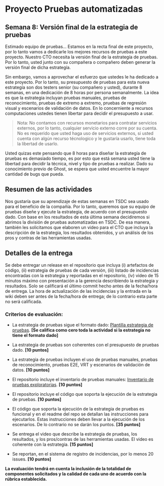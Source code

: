 
# Proyecto Pruebas automatizadas

## Semana 8: Versión final de la estrategia de pruebas

Estimado equipo de pruebas... Estamos en la recta final de este proyecto, por lo tanto vamos a dedicarle los mejores recursos de pruebas a este proyecto. Nuestro CTO necesita la versión final de la estrategía de pruebas. Por lo tanto, usted junto con su compañera o compañero deben generar la versión final de dicha estrategía.

Sin embargo, vamos a aprovechar el esfuerzo que ustedes le ha dedicado a este proyecto. Por lo tanto, su presupuesto de pruebas para esta nueva estrategía son dos testers senior (su compañero y usted), durante 8 semanas, en una dedicación de 8 horas por persona semanalmente. La idea es que la estrategia incluyan pruebas manuales, pruebas de reconocimiento, pruebas de extremo a extremo, pruebas de regresión visual y escenarios de validación de datos. En lo concerniente a recursos computaciones ustedes tienen libertar para decidir el presupuesto a usar.

> Nota: No contamos con recursos monetarios para contratar servicios externos, por lo tanto, cualquier servicio externo corre por su cuenta. No es requerido que usted haga uso de servicios externos, si usted cuenta con algún recurso técnologico y le gustaría usarlo, tiene toda la libertad de usarlo.

Usted quizas este pensando que 8 horas para diseñar la estrategía de pruebas es demasiado tiempo, es por esto que está semana usted tiene la libertad para decidir la técnica, nivel y tipo de pruebas a realizar. Dado su conocimiento previo de Ghost, se espera que usted encuentre la mayor cantidad de bugs que pueda.

## Resumen de las actividades
Nos gustaría que su aprendizaje de estas semanas en TSDC sea usado para el beneficio de la compañía. Por lo tanto, queremos que su equipo de pruebas diseñe y ejecute la estrategia, de acuerdo con el presupuesto dado. Con base en los resultados de esta última semana decidiremos si abrimos la división de pruebas automatizadas en TSDC. De esa manera, también les solicitamos que elaboren un video para el CTO que incluya la descripción de la estrategia, los resultados obtenidos, y un análisis de los pros y contras de las herramientas usadas.


## Detalles de la entrega
Se debe entregar un release en el repositorio que incluya (i) artefactos de código, (ii) estrategia de pruebas de cada versión, (iii) listado de incidencias encontradas con la estrategia y reportadas en el repositorio, (iv) video de 15 minutos máximo con presentación a la gerencia describiendo la estrategia y resultados. Solo se calificará el último commit hecho antes de la fecha/hora de entrega. La hora de actualización de las incidencias y la entrada en la wiki deben ser antes de la fecha/hora de entrega; de lo contrario esta parte no será calificada.

### Criterios de evaluación:

- La estrategia de pruebas sigue el formato dado: [Plantilla estrategia de pruebas](https://thesoftwaredesignlab.github.io/AutTestingCourseraBook/templates/estrategia-pruebas.docx). **[Se califica como cero toda la actividad si la estrategia no tiene el formato dado]**

- La estrategia de pruebas son coherentes con el presupuesto de pruebas dado. **[10 puntos]**

- La estrategia de pruebas incluyen el uso de pruebas manuales, pruebas de reconocimiento, pruebas E2E, VRT y escenarios de validación de datos. **[10 puntos]**

- El repositorio incluye el inventario de pruebas manuales:  [Inventario de pruebas exploratorias](https://thesoftwaredesignlab.github.io/AutTestingCourseraBook/templates/inventario-pruebas-exploratorias.xlsx). **[10 puntos]**

- El repositorio incluye el código que soporta la ejecución de la estrategia de pruebas.  **[10 puntos]**

- El código que soporta la ejecución de la estrategia de pruebas es funcional y en el readme del repo se detallan las instrucciones para ejecutarlos. Estas instrucciones deben llevar a la ejecución de los escenarios. De lo contrario no se darán los puntos.  **[35 puntos]**

- Se entrega el video que describe la estrategia de pruebas, los resultados, y los pros/contras de las herramientas usadas. El video es coherente con la estrategia. **[15 puntos]**

- Se reportan, en el sistema de registro de incidencias, por lo menos 20 issues. **[10 puntos]**


**La evaluación tendrá en cuenta la inclusión de la totalidad de componentes solicitados y la calidad de cada uno de acuerdo con la rúbrica establecida.**
